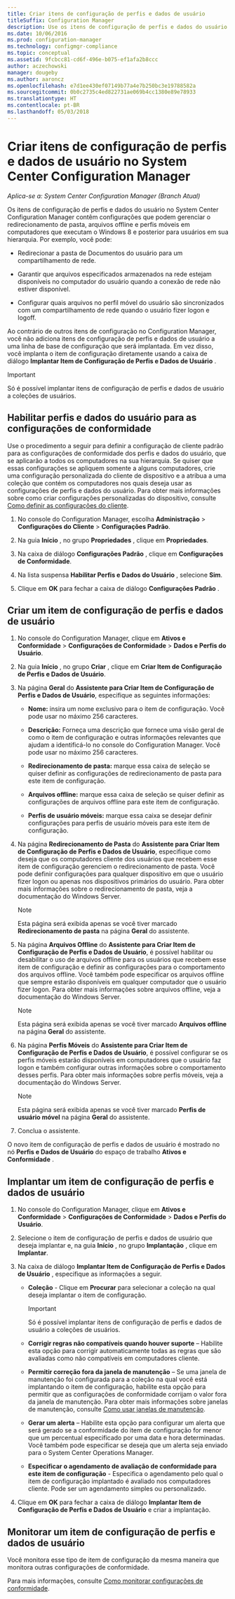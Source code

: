 ```yaml
---
title: Criar itens de configuração de perfis e dados de usuário
titleSuffix: Configuration Manager
description: Use os itens de configuração de perfis e dados do usuário no System Center Configuration Manager para gerenciar redirecionamento de pastas, arquivos offline e perfis móveis.
ms.date: 10/06/2016
ms.prod: configuration-manager
ms.technology: configmgr-compliance
ms.topic: conceptual
ms.assetid: 9fcbcc81-cd6f-496e-b075-ef1afa2b8ccc
author: aczechowski
manager: dougeby
ms.author: aaroncz
ms.openlocfilehash: e7d1ee430ef07149b77a4e7b250bc3e19788582a
ms.sourcegitcommit: 0b0c2735c4ed822731ae069b4cc1380e89e78933
ms.translationtype: HT
ms.contentlocale: pt-BR
ms.lasthandoff: 05/03/2018
---
```

# <a name="create-user-data-and-profiles-configuration-items-in-system-center-configuration-manager"></a>Criar itens de configuração de perfis e dados de usuário no System Center Configuration Manager

*Aplica-se a: System Center Configuration Manager (Branch Atual)*

Os itens de configuração de perfis e dados do usuário no System Center Configuration Manager contêm configurações que podem gerenciar o redirecionamento de pasta, arquivos offline e perfis móveis em computadores que executam o Windows 8 e posterior para usuários em sua hierarquia. Por exemplo, você pode:  

-   Redirecionar a pasta de Documentos do usuário para um compartilhamento de rede.  

-   Garantir que arquivos especificados armazenados na rede estejam disponíveis no computador do usuário quando a conexão de rede não estiver disponível.  

-   Configurar quais arquivos no perfil móvel do usuário são sincronizados com um compartilhamento de rede quando o usuário fizer logon e logoff.  

 Ao contrário de outros itens de configuração no Configuration Manager, você não adiciona itens de configuração de perfis e dados de usuário a uma linha de base de configuração que será implantada. Em vez disso, você implanta o item de configuração diretamente usando a caixa de diálogo **Implantar Item de Configuração de Perfis e Dados de Usuário** .  

> [!IMPORTANT]  
>  Só é possível implantar itens de configuração de perfis e dados de usuário a coleções de usuários.  

## <a name="enable-user-data-and-profiles-for-compliance-settings"></a>Habilitar perfis e dados do usuário para as configurações de conformidade  
 Use o procedimento a seguir para definir a configuração de cliente padrão para as configurações de conformidade dos perfis e dados do usuário, que se aplicarão a todos os computadores na sua hierarquia. Se quiser que essas configurações se apliquem somente a alguns computadores, crie uma configuração personalizada do cliente de dispositivo e a atribua a uma coleção que contém os computadores nos quais deseja usar as configurações de perfis e dados do usuário. Para obter mais informações sobre como criar configurações personalizadas do dispositivo, consulte [Como definir as configurações do cliente](../../core/clients/deploy/configure-client-settings.md).  

1.  No console do Configuration Manager, escolha **Administração** > **Configurações do Cliente** > **Configurações Padrão**.  

4.  Na guia **Início** , no grupo **Propriedades** , clique em **Propriedades**.  

5.  Na caixa de diálogo **Configurações Padrão** , clique em **Configurações de Conformidade**.  

6.  Na lista suspensa **Habilitar Perfis e Dados do Usuário** , selecione **Sim**.  

7.  Clique em **OK** para fechar a caixa de diálogo **Configurações Padrão** .  

## <a name="create-a-user-data-and-profiles-configuration-item"></a>Criar um item de configuração de perfis e dados de usuário  

1.  No console do Configuration Manager, clique em **Ativos e Conformidade** > **Configurações de Conformidade** > **Dados e Perfis do Usuário**.  

3.  Na guia **Início** , no grupo **Criar** , clique em **Criar Item de Configuração de Perfis e Dados de Usuário**.  

4.  Na página **Geral** do **Assistente para Criar Item de Configuração de Perfis e Dados de Usuário**, especifique as seguintes informações:  

    -   **Nome:** insira um nome exclusivo para o item de configuração. Você pode usar no máximo 256 caracteres.  

    -   **Descrição:** Forneça uma descrição que fornece uma visão geral de como o item de configuração e outras informações relevantes que ajudam a identificá-lo no console do Configuration Manager. Você pode usar no máximo 256 caracteres.  

    -   **Redirecionamento de pasta:** marque essa caixa de seleção se quiser definir as configurações de redirecionamento de pasta para este item de configuração.  

    -   **Arquivos offline:** marque essa caixa de seleção se quiser definir as configurações de arquivos offline para este item de configuração.  

    -   **Perfis de usuário móveis:** marque essa caixa se desejar definir configurações para perfis de usuário móveis para este item de configuração.  

5.  Na página **Redirecionamento de Pasta** do **Assistente para Criar Item de Configuração de Perfis e Dados de Usuário**, especifique como deseja que os computadores cliente dos usuários que recebem esse item de configuração gerenciem o redirecionamento de pasta. Você pode definir configurações para qualquer dispositivo em que o usuário fizer logon ou apenas nos dispositivos primários do usuário. Para obter mais informações sobre o redirecionamento de pasta, veja a documentação do Windows Server.  

    > [!NOTE]  
    >  Esta página será exibida apenas se você tiver marcado **Redirecionamento de pasta** na página **Geral** do assistente.  

6.  Na página **Arquivos Offline** do **Assistente para Criar Item de Configuração de Perfis e Dados de Usuário**, é possível habilitar ou desabilitar o uso de arquivos offline para os usuários que recebem esse item de configuração e definir as configurações para o comportamento dos arquivos offline. Você também pode especificar os arquivos offline que sempre estarão disponíveis em qualquer computador que o usuário fizer logon. Para obter mais informações sobre arquivos offline, veja a documentação do Windows Server.  

    > [!NOTE]  
    >  Esta página será exibida apenas se você tiver marcado **Arquivos offline** na página **Geral** do assistente.  

7.  Na página **Perfis Móveis** do **Assistente para Criar Item de Configuração de Perfis e Dados de Usuário**, é possível configurar se os perfis móveis estarão disponíveis em computadores que o usuário faz logon e também configurar outras informações sobre o comportamento desses perfis. Para obter mais informações sobre perfis móveis, veja a documentação do Windows Server.  

    > [!NOTE]  
    >  Esta página será exibida apenas se você tiver marcado **Perfis de usuário móvel** na página **Geral** do assistente.  

8.  Conclua o assistente.  

 O novo item de configuração de perfis e dados de usuário é mostrado no nó **Perfis e Dados de Usuário** do espaço de trabalho **Ativos e Conformidade** .  

## <a name="deploy-a-user-data-and-profiles-configuration-item"></a>Implantar um item de configuração de perfis e dados de usuário  

1.  No console do Configuration Manager, clique em **Ativos e Conformidade** > **Configurações de Conformidade** > **Dados e Perfis do Usuário**.  

3.  Selecione o item de configuração de perfis e dados de usuário que deseja implantar e, na guia **Início** , no grupo **Implantação** , clique em **Implantar**.  

4.  Na caixa de diálogo **Implantar Item de Configuração de Perfis e Dados de Usuário** , especifique as informações a seguir.  

    -   **Coleção** - Clique em **Procurar** para selecionar a coleção na qual deseja implantar o item de configuração.  

        > [!IMPORTANT]  
        >  Só é possível implantar itens de configuração de perfis e dados de usuário a coleções de usuários.  

    -   **Corrigir regras não compatíveis quando houver suporte** – Habilite esta opção para corrigir automaticamente todas as regras que são avaliadas como não compatíveis em computadores cliente.  

    -   **Permitir correção fora da janela de manutenção** – Se uma janela de manutenção foi configurada para a coleção na qual você está implantando o item de configuração, habilite esta opção para permitir que as configurações de conformidade corrijam o valor fora da janela de manutenção. Para obter mais informações sobre janelas de manutenção, consulte [Como usar janelas de manutenção](../../core/clients/manage/collections/use-maintenance-windows.md).  

    -   **Gerar um alerta** – Habilite esta opção para configurar um alerta que será gerado se a conformidade do item de configuração for menor que um percentual especificado por uma data e hora determinadas. Você também pode especificar se deseja que um alerta seja enviado para o System Center Operations Manager.  

    -   **Especificar o agendamento de avaliação de conformidade para este item de configuração** - Especifica o agendamento pelo qual o item de configuração implantado é avaliado nos computadores cliente. Pode ser um agendamento simples ou personalizado.  

5.  Clique em **OK** para fechar a caixa de diálogo **Implantar Item de Configuração de Perfis e Dados de Usuário** e criar a implantação.  

## <a name="monitor-a-user-data-and-profiles-configuration-item"></a>Monitorar um item de configuração de perfis e dados de usuário  
 Você monitora esse tipo de item de configuração da mesma maneira que monitora outras configurações de conformidade.  

 Para mais informações, consulte [Como monitorar configurações de conformidade](../../compliance/deploy-use/monitor-compliance-settings.md).  
